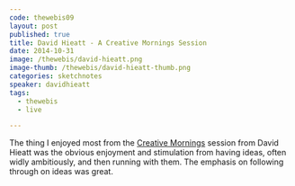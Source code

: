 ```yaml
---
code: thewebis09
layout: post
published: true
title: David Hieatt - A Creative Mornings Session
date: 2014-10-31
image: /thewebis/david-hieatt.png
image-thumb: /thewebis/david-hieatt-thumb.png
categories: sketchnotes
speaker: davidhieatt
tags:
  - thewebis
  - live

---
```


The thing I enjoyed most from the [Creative Mornings](http://creativemornings.com/cities/cdf) session from David Hieatt was the obvious enjoyment and stimulation from having ideas, often widly ambitiously, and then running with them. The emphasis on following through on ideas was great.
